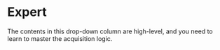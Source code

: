 <!-- DropDown2.md --- 
;; 
;; Description: 
;; Author: Hongyi Wu(吴鸿毅)
;; Email: wuhongyi@qq.com 
;; Created: 日 10月  7 09:19:47 2018 (+0800)
;; Last-Updated: 一 11月  5 16:57:08 2018 (+0800)
;;           By: Hongyi Wu(吴鸿毅)
;;     Update #: 3
;; URL: http://wuhongyi.cn -->

# Expert 

The contents in this drop-down column are high-level, and you need to learn to master the acquisition logic.



<!-- DropDown2.md ends here -->
